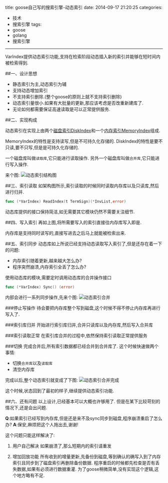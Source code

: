 title: goose自己写的搜索引擎-动态索引
date: 2014-09-17 21:20:25
categories: 
- 技术
- 搜索引擎
tags:
- goose
- golang
- 搜索引擎
---

VarIndex提供动态索引功能,支持在检索阶段动态插入新的索引并能够在短时间内被检索得到.

<!-- more -->

##一、设计思想
* 静态索引为主,动态索引为辅
* 支持动态增加索引 
* 不支持索引删除.(整个goose的原则上就不支持索引删除)
* 动态索引量很小.如果有大批量的更新,那应该考虑是否改重新建库了.
* 无论如何都需要保证高速读取是可以正常提供服务.

##二、实现构成

动态索引在实现上由两个[磁盘索引DiskIndex](/技术/搜索引擎/goose/database-diskindex/)和一个[内存索引MemoryIndex](/技术/搜索引擎/goose/database-memoryindex/)组成.

MemoryIndex的特性是支持读写,但是不可持久化存储的.
DiskIndex的特性是要不只读,要不只写,但是是可持久化存储的.

一个磁盘库叫做`读取库`,它只能进行读取操作.
另外一个磁盘库叫做`合并库`,它只能进行写入操作.

来个图:
![动态索引结构图](/static/img/goose-varindex-arch.png)

##三、索引读取
如架构图所示,索引读取的时候同时读取内存库以及只读库,然后进行归并.

```go
func (*VarIndex) ReadIndex(t TermSign)(*InvList,error)
```
动态库提供的接口保持简洁,如无需要其它模块仍然不需要关注细节.

##四、写入索引
再如上图,将所需要写入的索引直接往内存库写入即是.

内存库是支持同时读写的,直接写进去之后马上就能被检索出来.


##五、索引同步
动态库如上所说已经支持动态读取写入索引了,但是还存在着一下的问题:

* 内存索引随着更新,越来越大怎么办?
* 程序突然崩溃,内存索引全丢了怎么办?

使用动态库的模块,需要定时调用动态库的合并操作接口
```go
func (*VarIndex) Sync() (error)
```

内部会进行一系列同步操作,先来个图:
![动态索引合并](/static/img/goose-varindex-sync.png)

###停止写操作
待会要把内存库整个写到磁盘,这个时候不得不停止内存库再进行写入了.

###索引库归并
开始进行索引库归并,合并只读库以及内存库,然后写入合并库

###索引读取正常
在索引库合并的过程中,依然保持索引读取正常提供服务

###切换
完成合并后,所有索引数据都已经合并到合并库了.
这个时候快速做两个事情:

* 切换`合并库`以及`读取库`
* 清空内存库

完成以后,整个动态索引就变成了下图:
![动态索引合并完成](/static/img/goose-varindex-swap.png)

这个时候,状态回到了最初的样子,继续提供动态索引功能.



##六、还有问题
以上设计,已经基本可以大概也许够用了.
但是在某下比较苛刻的情况下,还是会出问题.

__Q__:如果索引已经写到内存库,但是还是来不及sync同步到磁盘,程序崩溃重启了怎么办?
__A__:保安,麻烦把这个人拖出去,谢谢!

这个问题只能这样解决了:

1. 用户自己解决
如果崩溃了,那么短期内的索引请重发

2. 增加回放功能
所有收到的增量更新,先备份到磁盘,等到确认的确写入到了内存索引且同步到了磁盘索引再删除备份数据.
程序重启的时候都先检查是否有丢失数据,如果有必须进行数据重灌.
为了goose稍微简单,没有实现这个逻辑,这个地方略有不足.


